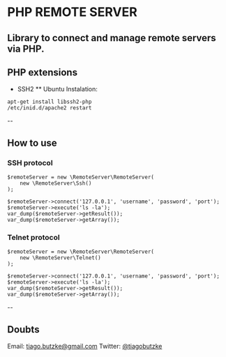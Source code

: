 PHP REMOTE SERVER
====
Library to connect and manage remote servers via PHP.
--

## PHP extensions
* SSH2
** Ubuntu Instalation: 
```
apt-get install libssh2-php
/etc/inid.d/apache2 restart
```
--

## How to use

### SSH protocol
```
$remoteServer = new \RemoteServer\RemoteServer(
    new \RemoteServer\Ssh()
);

$remoteServer->connect('127.0.0.1', 'username', 'password', 'port');
$remoteServer->execute('ls -la');
var_dump($remoteServer->getResult());
var_dump($remoteServer->getArray());
```
### Telnet protocol
```
$remoteServer = new \RemoteServer\RemoteServer(
    new \RemoteServer\Telnet()
);

$remoteServer->connect('127.0.0.1', 'username', 'password', 'port');
$remoteServer->execute('ls -la');
var_dump($remoteServer->getResult());
var_dump($remoteServer->getArray());
```

--
## Doubts
Email: tiago.butzke@gmail.com
Twitter: [@tiagobutzke](http://twitter.com/tiagobutzke "@tiagobutzke")
